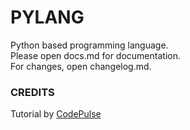# PYLANG
Python based programming language.\
Please open docs.md for documentation.\
For changes, open changelog.md. 


### CREDITS
Tutorial by
[CodePulse](
https://www.youtube.com/@CodePulse
)
